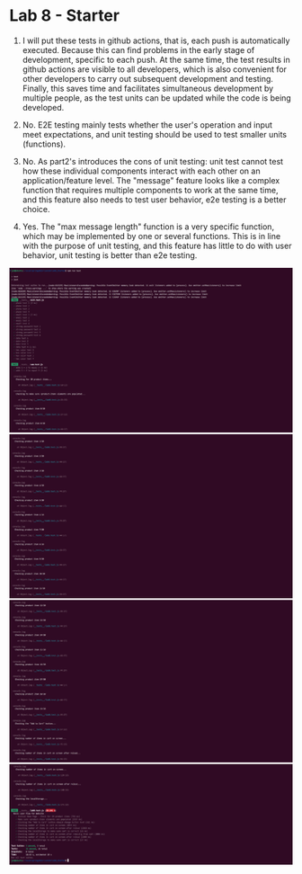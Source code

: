 # Lab 8 - Starter

1. I will put these tests in github actions, that is, each push is automatically executed. Because this can find problems in the early stage of development, specific to each push. At the same time, the test results in github actions are visible to all developers, which is also convenient for other developers to carry out subsequent development and testing. Finally, this saves time and facilitates simultaneous development by multiple people, as the test units can be updated while the code is being developed.

2. No. E2E testing mainly tests whether the user's operation and input meet expectations, and unit testing should be used to test smaller units (functions).

3. No. As part2's introduces the cons of unit testing: unit test cannot test how these individual components interact with each other on an application/feature level. The "message" feature looks like a complex function that requires multiple components to work at the same time, and this feature also needs to test user behavior, e2e testing is a better choice.

4. Yes. The "max message length" function is a very specific function, which may be implemented by one or several functions. This is in line with the purpose of unit testing, and this feature has little to do with user behavior, unit testing is better than e2e testing.

![screenshot/0.png](screenshot/0.png)
![screenshot/1.png](screenshot/1.png)
![screenshot/2.png](screenshot/2.png)
![screenshot/3.png](screenshot/3.png)
